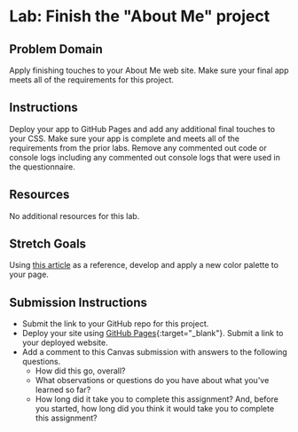 # Lab: Finish the "About Me" project

## Problem Domain

Apply finishing touches to your About Me web site. Make sure your final app meets all of the requirements for this project.

## Instructions

Deploy your app to GitHub Pages and add any additional final touches to your CSS. Make sure your app is complete and meets all of the requirements from the prior labs. Remove any commented out code or console logs including any commented out console logs that were used in the questionnaire.

## Resources

No additional resources for this lab.

## Stretch Goals

Using [this article](https://www.smashingmagazine.com/2016/04/web-developer-guide-color/) as a reference, develop and apply a new color palette to your page.

## Submission Instructions

- Submit the link to your GitHub repo for this project.
- Deploy your site using [GitHub Pages](https://docs.github.com/en/pages/getting-started-with-github-pages/creating-a-github-pages-site#creating-your-site){:target="_blank"}.  Submit a link to your deployed website.
- Add a comment to this Canvas submission with answers to the following questions.
  - How did this go, overall?
  - What observations or questions do you have about what you've learned so far?
  - How long did it take you to complete this assignment? And, before you started, how long did you think it would take you to complete this assignment?
